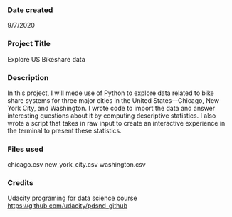 ### Date created
9/7/2020

### Project Title
Explore US Bikeshare data

### Description
In this project, I will mede use of Python to explore data related to bike share systems for three major cities in the United States—Chicago, New York City, and Washington. 
I wrote code to import the data and answer interesting questions about it by computing descriptive statistics. 
I also wrote a script that takes in raw input to create an interactive experience in the terminal to present these statistics.

### Files used
chicago.csv
new_york_city.csv
washington.csv

### Credits
Udacity programing for data science course 
https://github.com/udacity/pdsnd_github

